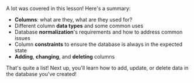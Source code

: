A lot was covered in this lesson! Here's a summary:

* **Columns**: what are they, what are they used for?
* Different column **data types** and some common uses
* Database **normalization**'s requirements and how to address common issues
* Column **constraints** to ensure the database is always in the expected state
* **Adding**, **changing**, and **deleting** columns

That's quite a list! Next up, you'll learn how to add, update, or delete data in the database you've created!